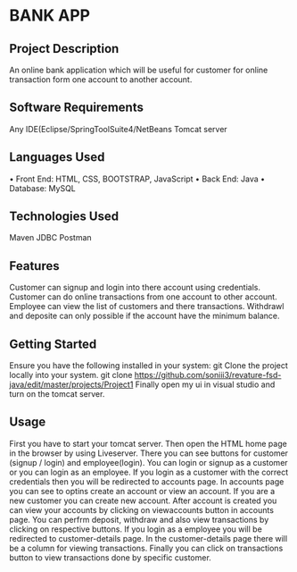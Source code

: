 # BANK APP
## Project Description
An online bank application which will be useful for customer for online transaction form one account to another account.

## Software Requirements
Any IDE(Eclipse/SpringToolSuite4/NetBeans
Tomcat server

## Languages Used
•	Front End: HTML, CSS, BOOTSTRAP, JavaScript 
•	Back End: Java 
•	Database: MySQL

## Technologies Used
Maven
JDBC
Postman

## Features
Customer can signup and login into there account using credentials.
Customer can do online transactions from one account to other account.
Employee can view the list of customers and there transactions.
Withdrawl and deposite can only possible if the account have the minimum balance.

## Getting Started
Ensure you have the following installed in your system:
git
Clone the project locally into your system.
git clone https://github.com/soniii3/revature-fsd-java/edit/master/projects/Project1
Finally open my ui in visual studio and turn on the tomcat server.

## Usage
First you have to start your tomcat server.
Then open the HTML home page in the browser by using Liveserver.
There you can see buttons for customer (signup / login) and employee(login).
You can login or signup as a customer or you can login as an employee.
If you login as a customer with the correct credentials then you will be redirected to accounts page.
In accounts page you can see to optins create an account or view an account.
If you are a new customer you can create new account.
After account is created you can view your accounts by clicking on viewaccounts button in accounts page.
You can perfrm deposit, withdraw and also view transactions by clicking on respective buttons.
If you login as a employee you will be redirected to customer-details page.
In the customer-details page there will be a column for viewing transactions.
Finally you can click on transactions button to view transactions done by specific customer.

